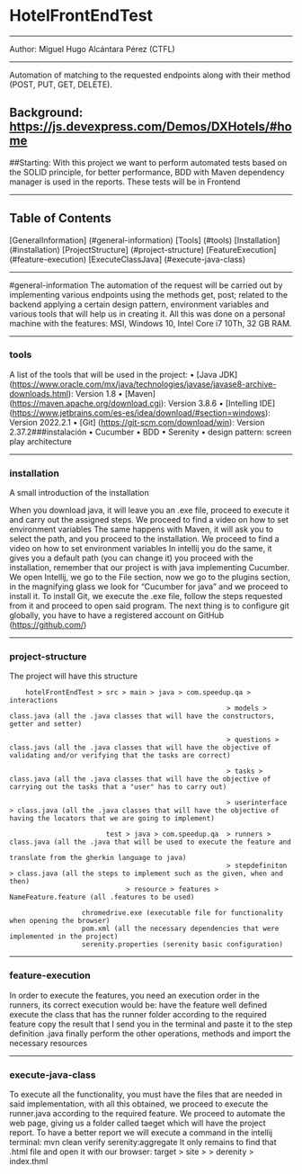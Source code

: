 # HotelFrontEndTest
***
Author: Miguel Hugo Alcántara Pérez (CTFL)
***
Automation of matching to the requested endpoints along with their method (POST, PUT, GET, DELETE).
## Background: https://js.devexpress.com/Demos/DXHotels/#home

##Starting: With this project we want to perform automated tests based on the SOLID principle, for better performance, BDD with Maven dependency manager is used in the reports. These tests will be in Frontend
***
## Table of Contents

[GeneralInformation] (#general-information)
[Tools] (#tools)
[Installation] (#installation)
[ProjectStructure] (#project-structure)
[FeatureExecution] (#feature-execution)
[ExecuteClassJava] (#execute-java-class)
***
#general-information The automation of the request will be carried out by implementing various endpoints using the methods get, post; related to the backend applying a certain design pattern, environment variables and various tools that will help us in creating it. All this was done on a personal machine with the features: MSI, Windows 10, Intel Core i7 10Th, 32 GB RAM.
***
### tools
A list of the tools that will be used in the project: • [Java JDK] (https://www.oracle.com/mx/java/technologies/javase/javase8-archive-downloads.html): Version 1.8 • [Maven] (https://maven.apache.org/download.cgi): Version 3.8.6 • [Intelling IDE] (https://www.jetbrains.com/es-es/idea/download/#section=windows): Version 2022.2.1 • [Git] (https://git-scm.com/download/win): Version 2.37.2###instalación • Cucumber • BDD • Serenity • design pattern: screen play architecture
***
### installation
A small introduction of the installation

When you download java, it will leave you an .exe file, proceed to execute it and carry out the assigned steps. We proceed to find a video on how to set environment variables
The same happens with Maven, it will ask you to select the path, and you proceed to the installation. We proceed to find a video on how to set environment variables
In intellij you do the same, it gives you a default path (you can change it) you proceed with the installation, remember that our project is with java implementing Cucumber.
We open Intellij, we go to the File section, now we go to the plugins section, in the magnifying glass we look for “Cucumber for java” and we proceed to install it.
To install Git, we execute the .exe file, follow the steps requested from it and proceed to open said program. The next thing is to configure git globally, you have to have a registered account on GitHub (https://github.com/)
***
### project-structure
The project will have this structure

        hotelFrontEndTest > src > main > java > com.speedup.qa > interactions
				                                          > models > class.java (all the .java classes that will have the constructors, getter and setter)

                                                          > questions > class.javs (all the .java classes that will have the objective of validating and/or verifying that the tasks are correct)

                                                          > tasks > class.java (all the .java classes that will have the objective of carrying out the tasks that a "user" has to carry out)

                                                          > userinterface > class.java (all the .java classes that will have the objective of having the locators that we are going to implement)

	                        test > java > com.speedup.qa  > runners > class.java (all the .java that will be used to execute the feature and 
                                                                  translate from the gherkin language to java)
                                                          > stepdefiniton > class.java (all the steps to implement such as the given, when and then)
                                 > resource > features > NameFeature.feature (all .features to be used)
                                                    
                      chromedrive.exe (executable file for functionality when opening the browser)
                      pom.xml (all the necessary dependencies that were implemented in the project)
                      serenity.properties (serenity basic configuration)

***
### feature-execution
In order to execute the features, you need an execution order in the runners, its correct execution would be:
have the feature well defined
execute the class that has the runner folder according to the required feature
copy the result that I send you in the terminal and paste it to the step definition .java
finally perform the other operations, methods and import the necessary resources
***
### execute-java-class
To execute all the functionality, you must have the files that are needed in said implementation, with all this obtained, we proceed to execute the runner.java according to the required feature. We proceed to automate the web page, giving us a folder called taeget which will have the project report. To have a better report we will execute a command in the intellij terminal: mvn clean verify serenity:aggregate It only remains to find that .html file and open it with our browser: target > site > > derenity > index.thml